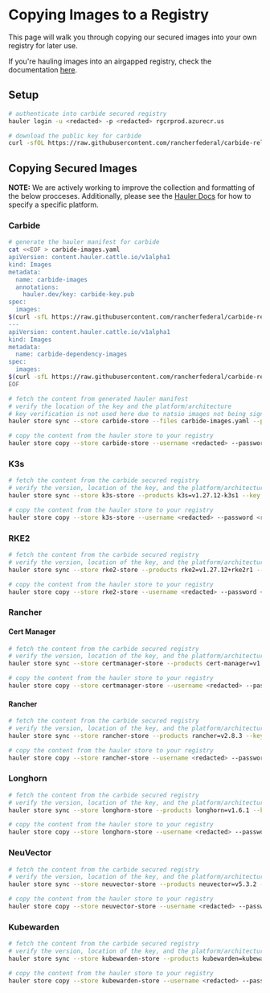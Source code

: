 # Copying Images to a Registry

This page will walk you through copying our secured images into your own registry for later use.

If you're hauling images into an airgapped registry, check the documentation [here](downloading-images.md).

## Setup

```bash
# authenticate into carbide secured registry
hauler login -u <redacted> -p <redacted> rgcrprod.azurecr.us

# download the public key for carbide
curl -sfOL https://raw.githubusercontent.com/rancherfederal/carbide-releases/main/carbide-key.pub
```

## Copying Secured Images

**NOTE:** We are actively working to improve the collection and formatting of the below procceses. Additionally, please see the [Hauler Docs](https://rancherfederal.github.io/hauler-docs/docs/guides-references/hauler-content/images) for how to specify a specific platform.
### Carbide

```bash
# generate the hauler manifest for carbide
cat <<EOF > carbide-images.yaml
apiVersion: content.hauler.cattle.io/v1alpha1
kind: Images
metadata:
  name: carbide-images
  annotations:
    hauler.dev/key: carbide-key.pub
spec:
  images:
$(curl -sfL https://raw.githubusercontent.com/rancherfederal/carbide-releases/main/carbide-images.txt | sed '/nats/d' | sed 's/^/    - name: /')
---
apiVersion: content.hauler.cattle.io/v1alpha1
kind: Images
metadata:
  name: carbide-dependency-images
spec:
  images:
$(curl -sfL https://raw.githubusercontent.com/rancherfederal/carbide-releases/main/carbide-images.txt | sed '/rgcr/d' | sed 's/^/    - name: /')
EOF

# fetch the content from generated hauler manifest
# verify the location of the key and the platform/architecture
# key verification is not used here due to natsio images not being signed
hauler store sync --store carbide-store --files carbide-images.yaml --platform <platform/arch>

# copy the content from the hauler store to your registry
hauler store copy --store carbide-store --username <redacted> --password <redacted> registry://<registry-url>
```

### K3s

```bash
# fetch the content from the carbide secured registry
# verify the version, location of the key, and the platform/architecture
hauler store sync --store k3s-store --products k3s=v1.27.12-k3s1 --key carbide-key.pub --platform <platform/arch>

# copy the content from the hauler store to your registry
hauler store copy --store k3s-store --username <redacted> --password <redacted> registry://<registry-url>
```

### RKE2

```bash
# fetch the content from the carbide secured registry
# verify the version, location of the key, and the platform/architecture
hauler store sync --store rke2-store --products rke2=v1.27.12+rke2r1 --key carbide-key.pub --platform <platform/arch>

# copy the content from the hauler store to your registry
hauler store copy --store rke2-store --username <redacted> --password <redacted> registry://<registry-url>
```
### Rancher

#### Cert Manager

```bash
# fetch the content from the carbide secured registry
# verify the version, location of the key, and the platform/architecture
hauler store sync --store certmanager-store --products cert-manager=v1.14.4 --key carbide-key.pub --platform <platform/arch>

# copy the content from the hauler store to your registry
hauler store copy --store certmanager-store --username <redacted> --password <redacted> registry://<registry-url>
```

#### Rancher

```bash
# fetch the content from the carbide secured registry
# verify the version, location of the key, and the platform/architecture
hauler store sync --store rancher-store --products rancher=v2.8.3 --key carbide-key.pub --platform <platform/arch>

# copy the content from the hauler store to your registry
hauler store copy --store rancher-store --username <redacted> --password <redacted> registry://<registry-url>
```

### Longhorn

```bash
# fetch the content from the carbide secured registry
# verify the version, location of the key, and the platform/architecture
hauler store sync --store longhorn-store --products longhorn=v1.6.1 --key carbide-key.pub --platform <platform/arch>

# copy the content from the hauler store to your registry
hauler store copy --store longhorn-store --username <redacted> --password <redacted> registry://<registry-url>
```

### NeuVector

```bash
# fetch the content from the carbide secured registry
# verify the version, location of the key, and the platform/architecture
hauler store sync --store neuvector-store --products neuvector=v5.3.2 --key carbide-key.pub --platform <platform/arch>

# copy the content from the hauler store to your registry
hauler store copy --store neuvector-store --username <redacted> --password <redacted> registry://<registry-url>
```

### Kubewarden

```bash
# fetch the content from the carbide secured registry
# verify the version, location of the key, and the platform/architecture
hauler store sync --store kubewarden-store --products kubewarden=kubewarden-controller-2.0.11 --key carbide-key.pub --platform <platform/arch>

# copy the content from the hauler store to your registry
hauler store copy --store kubewarden-store --username <redacted> --password <redacted> registry://<registry-url>
```
